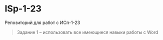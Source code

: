 # ISp-1-23

Репозиторий для работ с ИСп-1-23
> Задание 1 – использовать все имеющиеся навыки работы с Word
